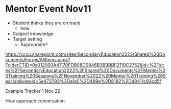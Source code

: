 Mentor Event Nov11
=============

* Student thinks they are on track
    * how
* Subject knowledge
* Target setting
    * Appropriate?


https://cccu.sharepoint.com/sites/SecondaryEducation2223/Shared%20Documents/Forms/AllItems.aspx?FolderCTID=0x012000A41170FDB08D0846B3B9BBF2110C2752&id=%2Fsites%2FSecondaryEducation2223%2FShared%20Documents%2FMentor%20Training%20Sessions%2FNovember%2022%20Mentor%20Training%20Session&viewid=5e473793%2Da1e5%2D489e%2D8182%2Dd8411c93cd5f


Example Tracker 1 Nov 22

How approach conversation
